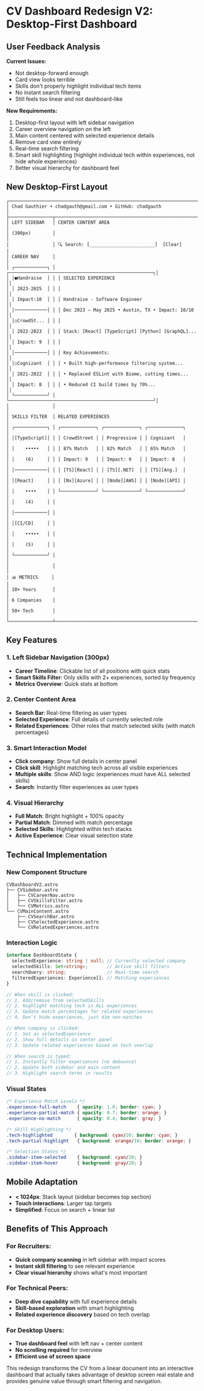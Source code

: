 # CV Dashboard Redesign V2: Desktop-First Dashboard

## User Feedback Analysis

**Current Issues:**
- Not desktop-forward enough
- Card view looks terrible  
- Skills don't properly highlight individual tech items
- No instant search filtering
- Still feels too linear and not dashboard-like

**New Requirements:**
1. Desktop-first layout with left sidebar navigation
2. Career overview navigation on the left
3. Main content centered with selected experience details
4. Remove card view entirely
5. Real-time search filtering
6. Smart skill highlighting (highlight individual tech within experiences, not hide whole experiences)
7. Better visual hierarchy for dashboard feel

## New Desktop-First Layout

```
┌─────────────────────────────────────────────────────────────────────────┐
│ Chad Gauthier • chadgauth@gmail.com • GitHub: chadgauth                │
├────────────────┬────────────────────────────────────────────────────────┤
│ LEFT SIDEBAR   │ CENTER CONTENT AREA                                    │
│ (300px)        │                                                        │
│                │ 🔍 Search: [________________________]  [Clear]         │
│ CAREER NAV     │                                                        │
│ ┌────────────┐ │ ┌─────────────────────────────────────────────────────┐│
│ │●Handraise  │ │ │ SELECTED EXPERIENCE                                 ││
│ │ 2023-2025  │ │ │                                                     ││
│ │ Impact:10  │ │ │ Handraise - Software Engineer                       ││
│ │────────────│ │ │ Dec 2023 – May 2025 • Austin, TX • Impact: 10/10   ││
│ │○CrowdSt... │ │ │                                                     ││
│ │ 2022-2023  │ │ │ Stack: [React] [TypeScript] [Python] [GraphQL]...  ││
│ │ Impact: 9  │ │ │                                                     ││
│ │────────────│ │ │ Key Achievements:                                   ││
│ │○Cognizant  │ │ │ • Built high-performance filtering system...        ││
│ │ 2021-2022  │ │ │ • Replaced ESLint with Biome, cutting times...     ││
│ │ Impact: 8  │ │ │ • Reduced CI build times by 70%...                 ││
│ └────────────┘ │ └─────────────────────────────────────────────────────┘│
│                │                                                        │
│ SKILLS FILTER  │ RELATED EXPERIENCES                                    │
│ ┌────────────┐ │ ┌─────────────┐ ┌─────────────┐ ┌─────────────┐        │
│ │[TypeScript]│ │ │ CrowdStreet │ │ Progressive │ │ Cognizant   │        │
│ │    •••••   │ │ │ 87% Match   │ │ 82% Match   │ │ 65% Match   │        │
│ │    (6)     │ │ │ Impact: 9   │ │ Impact: 9   │ │ Impact: 8   │        │
│ │────────────│ │ │ [TS][React] │ │ [TS][.NET]  │ │ [TS][Ang.]  │        │
│ │[React]     │ │ │ [Nx][Azure] │ │ [Node][AWS] │ │ [Node][API] │        │
│ │    ••••    │ │ └─────────────┘ └─────────────┘ └─────────────┘        │
│ │    (4)     │ │                                                        │
│ │────────────│ │                                                        │
│ │[CI/CD]     │ │                                                        │
│ │    •••••   │ │                                                        │
│ │    (5)     │ │                                                        │
│ └────────────┘ │                                                        │
│                │                                                        │
│ 📊 METRICS     │                                                        │
│ 10+ Years      │                                                        │
│ 6 Companies    │                                                        │
│ 50+ Tech       │                                                        │
└────────────────┴────────────────────────────────────────────────────────┘
```

## Key Features

### 1. Left Sidebar Navigation (300px)
- **Career Timeline**: Clickable list of all positions with quick stats
- **Smart Skills Filter**: Only skills with 2+ experiences, sorted by frequency
- **Metrics Overview**: Quick stats at bottom

### 2. Center Content Area
- **Search Bar**: Real-time filtering as user types
- **Selected Experience**: Full details of currently selected role
- **Related Experiences**: Other roles that match selected skills (with match percentages)

### 3. Smart Interaction Model
- **Click company**: Show full details in center panel
- **Click skill**: Highlight matching tech across all visible experiences
- **Multiple skills**: Show AND logic (experiences must have ALL selected skills)
- **Search**: Instantly filter experiences as user types

### 4. Visual Hierarchy
- **Full Match**: Bright highlight + 100% opacity
- **Partial Match**: Dimmed with match percentage
- **Selected Skills**: Highlighted within tech stacks
- **Active Experience**: Clear visual selection state

## Technical Implementation

### New Component Structure
```
CVDashboardV2.astro
├── CVSidebar.astro
│   ├── CVCareerNav.astro
│   ├── CVSkillsFilter.astro
│   └── CVMetrics.astro
└── CVMainContent.astro
    ├── CVSearchBar.astro
    ├── CVSelectedExperience.astro
    └── CVRelatedExperiences.astro
```

### Interaction Logic
```typescript
interface DashboardState {
  selectedExperience: string | null; // Currently selected company
  selectedSkills: Set<string>;       // Active skill filters
  searchQuery: string;               // Real-time search
  filteredExperiences: Experience[]; // Matching experiences
}

// When skill is clicked:
// 1. Add/remove from selectedSkills
// 2. Highlight matching tech in ALL experiences
// 3. Update match percentages for related experiences
// 4. Don't hide experiences, just dim non-matches

// When company is clicked:
// 1. Set as selectedExperience
// 2. Show full details in center panel
// 3. Update related experiences based on tech overlap

// When search is typed:
// 1. Instantly filter experiences (no debounce)
// 2. Update both sidebar and main content
// 3. Highlight search terms in results
```

### Visual States
```css
/* Experience Match Levels */
.experience-full-match    { opacity: 1.0; border: cyan; }
.experience-partial-match { opacity: 0.7; border: orange; }
.experience-no-match      { opacity: 0.4; border: gray; }

/* Skill Highlighting */
.tech-highlighted        { background: cyan/20; border: cyan; }
.tech-partial-highlight   { background: orange/10; border: orange; }

/* Selection States */
.sidebar-item-selected    { background: cyan/20; }
.sidebar-item-hover       { background: gray/20; }
```

## Mobile Adaptation
- **< 1024px**: Stack layout (sidebar becomes top section)
- **Touch interactions**: Larger tap targets
- **Simplified**: Focus on search + linear list

## Benefits of This Approach

### For Recruiters:
- **Quick company scanning** in left sidebar with impact scores
- **Instant skill filtering** to see relevant experience
- **Clear visual hierarchy** shows what's most important

### For Technical Peers:
- **Deep dive capability** with full experience details
- **Skill-based exploration** with smart highlighting
- **Related experience discovery** based on tech overlap

### For Desktop Users:
- **True dashboard feel** with left nav + center content
- **No scrolling required** for overview
- **Efficient use of screen space**

This redesign transforms the CV from a linear document into an interactive dashboard that actually takes advantage of desktop screen real estate and provides genuine value through smart filtering and navigation.